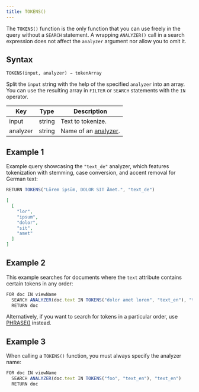 ```yaml
---
title: TOKENS()
---
```


The `TOKENS()` function is the only function that you can use freely in the query without a `SEARCH` statement. A wrapping `ANALYZER()` call in a search expression does not affect the `analyzer` argument nor allow you to omit it.

## Syntax

`TOKENS(input, analyzer) → tokenArray`

Split the `input` string with the help of the specified `analyzer` into an array. You can use the resulting array in `FILTER` or `SEARCH` statements with the `IN` operator.

| Key      | Type    | Description                                 |
|----------|---------|---------------------------------------------|
| input    | string  | Text to tokenize.                            |
| analyzer | string  | Name of an [analyzer](../../analyzers/index.md). |

## Example 1

Example query showcasing the `"text_de"` analyzer, which features tokenization with stemming, case conversion, and accent removal for German text:

```js
RETURN TOKENS("Lörem ipsüm, DOLOR SIT Ämet.", "text_de")
```

```json
[
  [
    "lor",
    "ipsum",
    "dolor",
    "sit",
    "amet"
  ]
]
```

## Example 2

This example searches for documents where the `text` attribute contains certain tokens in any order:

```js
FOR doc IN viewName
  SEARCH ANALYZER(doc.text IN TOKENS("dolor amet lorem", "text_en"), "text_en")
  RETURN doc
```

Alternatively, if you want to search for tokens in a particular order, use [PHRASE()](phrase.md) instead.

## Example 3

When calling a `TOKENS()` function, you must always specify the analyzer name:

```js
FOR doc IN viewName
  SEARCH ANALYZER(doc.text IN TOKENS("foo", "text_en"), "text_en")
  RETURN doc
```
